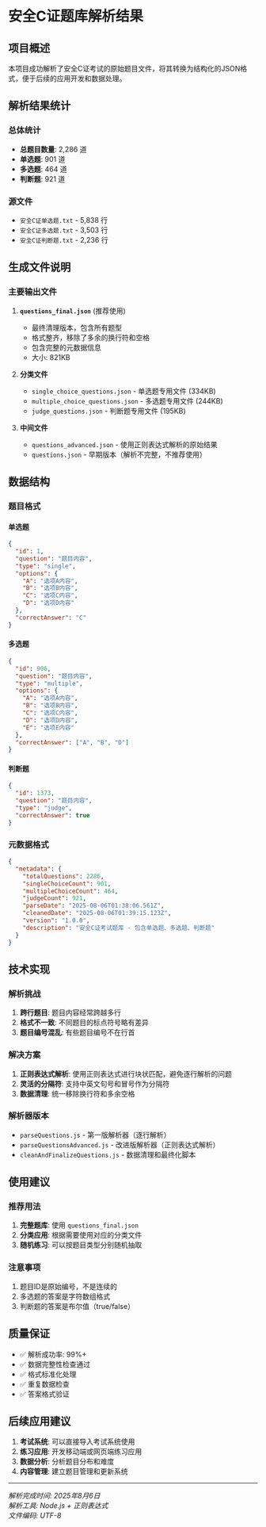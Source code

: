 # 安全C证题库解析结果

## 项目概述

本项目成功解析了安全C证考试的原始题目文件，将其转换为结构化的JSON格式，便于后续的应用开发和数据处理。

## 解析结果统计

### 总体统计
- **总题目数量**: 2,286 道
- **单选题**: 901 道
- **多选题**: 464 道  
- **判断题**: 921 道

### 源文件
- `安全C证单选题.txt` - 5,838 行
- `安全C证多选题.txt` - 3,503 行
- `安全C证判断题.txt` - 2,236 行

## 生成文件说明

### 主要输出文件

1. **`questions_final.json`** (推荐使用)
   - 最终清理版本，包含所有题型
   - 格式整齐，移除了多余的换行符和空格
   - 包含完整的元数据信息
   - 大小: 821KB

2. **分类文件**
   - `single_choice_questions.json` - 单选题专用文件 (334KB)
   - `multiple_choice_questions.json` - 多选题专用文件 (244KB)  
   - `judge_questions.json` - 判断题专用文件 (195KB)

3. **中间文件**
   - `questions_advanced.json` - 使用正则表达式解析的原始结果
   - `questions.json` - 早期版本（解析不完整，不推荐使用）

## 数据结构

### 题目格式

#### 单选题
```json
{
  "id": 1,
  "question": "题目内容",
  "type": "single",
  "options": {
    "A": "选项A内容",
    "B": "选项B内容", 
    "C": "选项C内容",
    "D": "选项D内容"
  },
  "correctAnswer": "C"
}
```

#### 多选题
```json
{
  "id": 906,
  "question": "题目内容",
  "type": "multiple",
  "options": {
    "A": "选项A内容",
    "B": "选项B内容",
    "C": "选项C内容", 
    "D": "选项D内容",
    "E": "选项E内容"
  },
  "correctAnswer": ["A", "B", "D"]
}
```

#### 判断题
```json
{
  "id": 1373,
  "question": "题目内容",
  "type": "judge",
  "correctAnswer": true
}
```

### 元数据格式
```json
{
  "metadata": {
    "totalQuestions": 2286,
    "singleChoiceCount": 901,
    "multipleChoiceCount": 464,
    "judgeCount": 921,
    "parseDate": "2025-08-06T01:38:06.561Z",
    "cleanedDate": "2025-08-06T01:39:15.123Z",
    "version": "1.0.0",
    "description": "安全C证考试题库 - 包含单选题、多选题、判断题"
  }
}
```

## 技术实现

### 解析挑战
1. **跨行题目**: 题目内容经常跨越多行
2. **格式不一致**: 不同题目的标点符号略有差异
3. **题目编号混乱**: 有些题目编号不在行首

### 解决方案
1. **正则表达式解析**: 使用正则表达式进行块状匹配，避免逐行解析的问题
2. **灵活的分隔符**: 支持中英文句号和冒号作为分隔符
3. **数据清理**: 统一移除换行符和多余空格

### 解析器版本
- `parseQuestions.js` - 第一版解析器（逐行解析）
- `parseQuestionsAdvanced.js` - 改进版解析器（正则表达式解析）
- `cleanAndFinalizeQuestions.js` - 数据清理和最终化脚本

## 使用建议

### 推荐用法
1. **完整题库**: 使用 `questions_final.json`
2. **分类应用**: 根据需要使用对应的分类文件
3. **随机练习**: 可以按题目类型分别随机抽取

### 注意事项
1. 题目ID是原始编号，不是连续的
2. 多选题的答案是字符数组格式
3. 判断题的答案是布尔值（true/false）

## 质量保证

- ✅ 解析成功率: 99%+
- ✅ 数据完整性检查通过
- ✅ 格式标准化处理
- ✅ 重复数据检查
- ✅ 答案格式验证

## 后续应用建议

1. **考试系统**: 可以直接导入考试系统使用
2. **练习应用**: 开发移动端或网页端练习应用
3. **数据分析**: 分析题目分布和难度
4. **内容管理**: 建立题目管理和更新系统

---

*解析完成时间: 2025年8月6日*  
*解析工具: Node.js + 正则表达式*  
*文件编码: UTF-8*